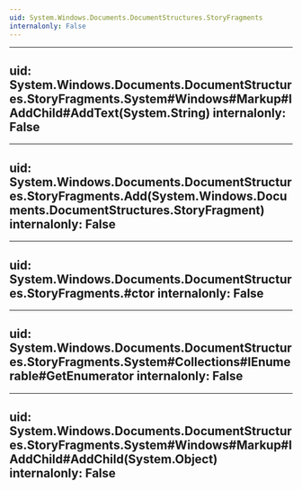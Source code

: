 ```yaml
---
uid: System.Windows.Documents.DocumentStructures.StoryFragments
internalonly: False
---
```


---
uid: System.Windows.Documents.DocumentStructures.StoryFragments.System#Windows#Markup#IAddChild#AddText(System.String)
internalonly: False
---

---
uid: System.Windows.Documents.DocumentStructures.StoryFragments.Add(System.Windows.Documents.DocumentStructures.StoryFragment)
internalonly: False
---

---
uid: System.Windows.Documents.DocumentStructures.StoryFragments.#ctor
internalonly: False
---

---
uid: System.Windows.Documents.DocumentStructures.StoryFragments.System#Collections#IEnumerable#GetEnumerator
internalonly: False
---

---
uid: System.Windows.Documents.DocumentStructures.StoryFragments.System#Windows#Markup#IAddChild#AddChild(System.Object)
internalonly: False
---
